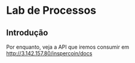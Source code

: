 # Lab de Processos

## Introdução

Por enquanto, veja a API que iremos consumir em http://3.142.157.80/inspercoin/docs
